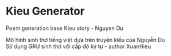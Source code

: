 # Kieu Generator
Poem generation base Kieu story - Nguyen Du

Mô hình sinh thơ tiếng việt dựa trên truyện kiều của Nguyễn Du <br>
Sử dụng GRU sinh thơ với cấp độ ký tự - author XuanHieu
